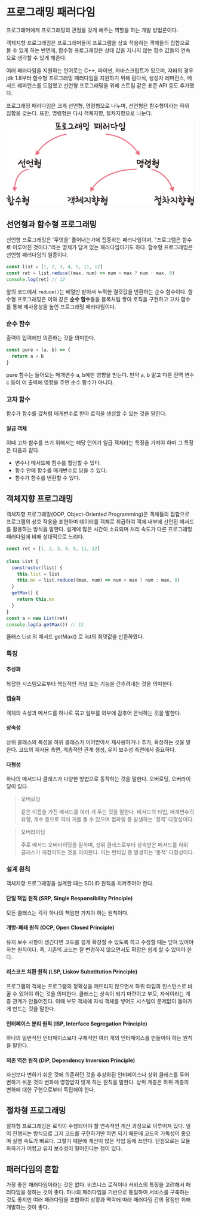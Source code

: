# 프로그래밍 패러다임

프로그래머에게 프로그래밍의 관점을 갖게 해주는 역할을 하는 개발 방법론이다.

객체지향 프로그래밍은 프로그래머들이 프로그램을 상호 작용하는 객체들의 집합으로 볼 수 있게 하는 반면에, 함수형 프로그래밍은 상태 값을 지니지 않는 함수 값들의 연속으로 생각할 수 있게 해준다.

여러 패러다임을 지원하는 언어로는 C++, 파이썬, 자바스크립트가 있으며, 자바의 경우 jdk 1.8부터 함수형 프로그래밍 패러다임을 지원하기 위해 람다식, 생성자 레퍼런스, 메서드 레퍼런스를 도입했고 선언형 프로그래밍을 위해 스트림 같은 표준 API 등도 추가했다.

프로그래밍 패러다임은 크게 선언형, 명령형으로 나누며, 선언형은 함수형이라는 하위 집합을 갖는다. 또한, 명령형은 다시 객체지향, 절차지향으로 나눈다.

![프로그래밍 패러다임](./images/programming_paradigm.png)

## 선언형과 함수형 프로그래밍

선언형 프로그래밍은 '무엇을' 풀어내는가에 집중하는 패러다임이며, "프로그램은 함수로 이루어진 것이다."라는 명제가 담겨 있는 패러다임이기도 하다. 함수형 프로그래밍은 선언형 패러다임의 일종이다.

```javascript
const list = [1, 2, 3, 4, 5, 11, 12]
const ret = list.reduce((max, num) => num > max ? num : max, 0)
console.log(ret) // 12
```

앞의 코드에서 `reduce()`는 배열만 받아서 누적한 결괏값을 반환하는 순수 함수이다. 함수형 프로그래밍은 이와 같은 **순수 함수**들을 블록처럼 쌓아 로직을 구현하고 고차 함수를 통해 재사용성을 높인 프로그래밍 패러다임이다.

### 순수 함수

출력이 입력에만 의존하는 것을 의미한다.

```javascript
const pure = (a, b) => {
  return a + b
}
```

pure 함수는 들어오는 매개변수 a, b에만 영향을 받는다. 만약 a, b 말고 다른 전역 변수 c 등이 이 출력에 영향을 주면 순수 함수가 아니다.

### 고차 함수

함수가 함수를 값처럼 매개변수로 받아 로직을 생성할 수 있는 것을 말한다.

#### 일급 객체

이때 고차 함수를 쓰기 위해서는 해당 언어가 일급 객체라는 특징을 가져야 하며 그 특징은 다음과 같다.

- 변수나 메서드에 함수를 할당할 수 있다.
- 함수 안에 함수를 매개변수로 담을 수 있다.
- 함수가 함수를 반환할 수 있다.

## 객체지향 프로그래밍

객체지향 프로그래밍(OOP, Object-Oriented Programming)은 객체들의 집합으로 프로그램의 상호 작용을 표현하며 데이터를 객체로 취급하여 객체 내부에 선언된 메서드를 활용하는 방식을 말한다. 설계에 많은 시간이 소요되며 처리 속도가 다른 프로그래밍 패러다임에 비해 상대적으로 느리다.

```javascript
const ret = [1, 2, 3, 4, 5, 11, 12]

class List {
  constructor(list) {
    this.list = list
    this.mx = list.reduce((max, num) => num > max ? num : max, 0)
  }
  getMax() {
    return this.mx
  }
}
const a = new List(ret)
console.log(a.getMax()) // 12
```

클래스 List 의 메서드 getMax() 로 list의 최댓값을 반환하였다.

### 특징

#### 추상화

복잡한 시스템으로부터 핵심적인 개념 또는 기능을 간추려내는 것을 의미한다.

#### 캡슐화

객체의 속성과 메서드를 하나로 묶고 일부를 외부에 감추어 은닉하는 것을 말한다.

#### 상속성

상위 클래스의 특성을 하위 클래스가 이어받아서 재사용하거나 추가, 확장하는 것을 말한다. 코드의 재사용 측면, 계층적인 관계 생성, 유지 보수성 측면에서 중요하다.

#### 다형성

하나의 메서드나 클래스가 다양한 방법으로 동작하는 것을 말한다. 오버로딩, 오버라이딩이 있다.

> 오버로딩
> 
> 같은 이름을 가진 메서드를 여러 개 두는 것을 말한다. 메서드의 타입, 매개변수의 유형, 개수 등으로 여러 개를 둘 수 있으며 컴파일 중 발생하는 '정적' 다형성이다.

> 오버라이딩
> 
> 주로 메서드 오버라이딩을 말하며, 상위 클래스로부터 상속받은 메서드를 하위 클래스가 재정의하는 것을 의미한다. 이는 런타임 중 발생하는 '동적' 다형성이다.

### 설계 원칙

객체지향 프로그래밍을 설계할 때는 SOLID 원칙을 지켜주어야 한다.

#### 단일 책임 원칙 (SRP, Single Responsibility Principle)

모든 클래스는 각각 하나의 책임만 가져야 하는 원칙이다.

#### 개방-폐쇄 원칙 (OCP, Open Closed Principle)

유지 보수 사항이 생긴다면 코드를 쉽게 확장할 수 있도록 하고 수정할 때는 닫혀 있어야 하는 원칙이다. 즉, 기존의 코드는 잘 변경하지 않으면서도 확장은 쉽게 할 수 있어야 한다.

#### 리스코프 치환 원칙 (LSP, Liskov Substitution Principle)

프로그램의 객체는 프로그램의 정확성을 깨뜨리지 않으면서 하위 타입의 인스턴스로 바꿀 수 있어야 하는 것을 의미한다. 클래스는 상속이 되기 마련이고 부모, 자식이라는 계층 관계가 만들어진다. 이때 부모 객체에 자식 객체를 넣어도 시스템이 문제없이 돌아가게 만드는 것을 말한다.

#### 인터페이스 분리 원칙 (ISP, Interface Segregation Principle)

하나의 일반적인 인터페이스보다 구체적인 여러 개의 인터페이스를 만들어야 하는 원칙을 말한다.

#### 의존 역전 원칙 (DIP, Dependency Inversion Principle)

자신보다 변하기 쉬운 것에 의존하던 것을 추상화된 인터페이스나 상위 클래스를 두어 변하기 쉬운 것의 변화에 영향받지 않게 하는 원칙을 말한다. 상위 계층은 하위 계층의 변화에 대한 구현으로부터 독립해야 한다.

## 절차형 프로그래밍

절차형 프로그래밍은 로직이 수행되어야 할 연속적인 계산 과정으로 이루어져 있다. 일이 진행되는 방식으로 그저 코드를 구현하기만 하면 되기 때문에 코드의 가독성이 좋으며 실행 속도가 빠르다. 그렇기 때문에 계산이 많은 작업 등에 쓰인다. 단점으로는 모듈화하기가 어렵고 유지 보수성이 떨어진다는 점이 있다.

## 패러다임의 혼합

가장 좋은 패러다임이라는 것은 없다. 비즈니스 로직이나 서비스의 특징을 고려해서 패러다임을 정하는 것이 좋다. 하나의 패러다임을 기반으로 통일하여 서비스를 구축하는 것도 좋지만 여러 패러다임을 조합하여 상황과 맥락에 따라 패러다임 간의 장점만 취해 개발하는 것이 좋다.